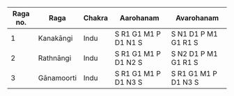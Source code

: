|Raga no.|Raga|Chakra|Aarohanam|Avarohanam|
|-|-|-|-|-|
|1|Kanakāngi|Indu|S R1 G1 M1 P D1 N1 S|S N1 D1 P M1 G1 R1 S|
|2|Rathnāngi|Indu|S R1 G1 M1 P D1 N2 S|S N2 D1 P M1 G1 R1 S|
|3|Gānamoorti|Indu|S R1 G1 M1 P D1 N3 S|S R1 G1 M1 P D1 N3 S|

